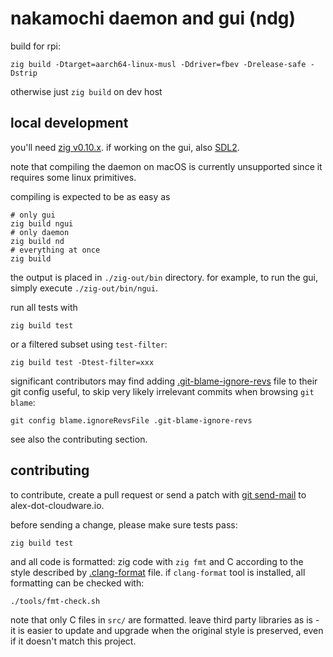 # nakamochi daemon and gui (ndg)

build for rpi:

    zig build -Dtarget=aarch64-linux-musl -Ddriver=fbev -Drelease-safe -Dstrip

otherwise just `zig build` on dev host

## local development

you'll need [zig v0.10.x](https://ziglang.org/download/).
if working on the gui, also [SDL2](https://www.libsdl.org/).

note that compiling the daemon on macOS is currently unsupported since
it requires some linux primitives.

compiling is expected to be as easy as

    # only gui
    zig build ngui
    # only daemon
    zig build nd
    # everything at once
    zig build

the output is placed in `./zig-out/bin` directory. for example, to run the gui,
simply execute `./zig-out/bin/ngui`.

run all tests with

    zig build test

or a filtered subset using `test-filter`:

    zig build test -Dtest-filter=xxx

significant contributors may find adding [.git-blame-ignore-revs](.git-blame-ignore-revs)
file to their git config useful, to skip very likely irrelevant commits
when browsing `git blame`:

    git config blame.ignoreRevsFile .git-blame-ignore-revs

see also the contributing section.

## contributing

to contribute, create a pull request or send a patch with
[git send-mail](https://git-scm.com/docs/git-send-email) to alex-dot-cloudware.io.

before sending a change, please make sure tests pass:

    zig build test

and all code is formatted: zig code with `zig fmt` and C according to the
style described by [.clang-format](.clang-format) file. if `clang-format` tool
is installed, all formatting can be checked with:

    ./tools/fmt-check.sh

note that only C files in `src/` are formatted.
leave third party libraries as is - it is easier to update and upgrade when
the original style is preserved, even if it doesn't match this project.
